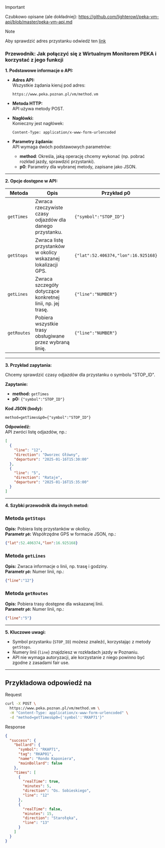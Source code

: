 > [!IMPORTANT]  
> Czubkowo opisane (ale dokładniej): https://github.com/lighterowl/peka-vm-api/blob/master/peka-vm-api.md

> [!NOTE]
> Aby sprawdzić adres przystanku odwiedź ten [link](https://www.peka.poznan.pl/vm/)

### Przewodnik: Jak połączyć się z Wirtualnym Monitorem PEKA i korzystać z jego funkcji

**1. Podstawowe informacje o API:**

- **Adres API:**  
  Wszystkie żądania kieruj pod adres:  
  ```
  https://www.peka.poznan.pl/vm/method.vm
  ```

- **Metoda HTTP:**  
  API używa metody POST.

- **Nagłówki:**  
  Konieczny jest nagłówek:  
  ```
  Content-Type: application/x-www-form-urlencoded
  ```

- **Parametry żądania:**  
  API wymaga dwóch podstawowych parametrów:
  - **method**: Określa, jaką operację chcemy wykonać (np. pobrać rozkład jazdy, sprawdzić przystanki).
  - **p0**: Parametry dla wybranej metody, zapisane jako JSON.

---

**2. Opcje dostępne w API:**

| **Metoda**  | **Opis**                                                      | **Przykład p0**                     |
|-------------|---------------------------------------------------------------|-------------------------------------|
| `getTimes`  | Zwraca rzeczywiste czasy odjazdów dla danego przystanku.      | `{"symbol":"STOP_ID"}`              |
| `getStops`  | Zwraca listę przystanków w okolicy wskazanej lokalizacji GPS. | `{"lat":52.406374,"lon":16.925168}` |
| `getLines`  | Zwraca szczegóły dotyczące konkretnej linii, np. jej trasę.   | `{"line":"NUMBER"}`                 |
| `getRoutes` | Pobiera wszystkie trasy obsługiwane przez wybraną linię.      | `{"line":"NUMBER"}`                 |

---

**3. Przykład zapytania:**

Chcemy sprawdzić czasy odjazdów dla przystanku o symbolu "STOP_ID".  

**Zapytanie:**  
- **method:** `getTimes`  
- **p0:** `{"symbol":"STOP_ID"}`  

**Kod JSON (body):**  
```
method=getTimes&p0={"symbol":"STOP_ID"}
```

**Odpowiedź:**  
API zwróci listę odjazdów, np.:
```json
[
  {
    "line": "12",
    "direction": "Dworzec Główny",
    "departure": "2025-01-16T15:30:00"
  },
  {
    "line": "5",
    "direction": "Rataje",
    "departure": "2025-01-16T15:35:00"
  }
]
```

---

**4. Szybki przewodnik dla innych metod:**

### Metoda `getStops`
**Opis:** Pobiera listę przystanków w okolicy.  
**Parametr `p0`:** Współrzędne GPS w formacie JSON, np.:  
```json
{"lat":52.406374,"lon":16.925168}
```

### Metoda `getLines`
**Opis:** Zwraca informacje o linii, np. trasę i godziny.  
**Parametr `p0`:** Numer linii, np.:  
```json
{"line":"12"}
```

### Metoda `getRoutes`
**Opis:** Pobiera trasy dostępne dla wskazanej linii.  
**Parametr `p0`:** Numer linii, np.:  
```json
{"line":"5"}
```

---

**5. Kluczowe uwagi:**
- Symbol przystanku (`STOP_ID`) możesz znaleźć, korzystając z metody `getStops`.
- Numery linii (`line`) znajdziesz w rozkładach jazdy w Poznaniu.
- API nie wymaga autoryzacji, ale korzystanie z niego powinno być zgodne z zasadami fair use.

---

## Przykładowa odpowiedź na 

Request
```bash
curl -X POST \
  https://www.peka.poznan.pl/vm/method.vm \
  -H "Content-Type: application/x-www-form-urlencoded" \
  -d "method=getTimes&p0={'symbol':'RKAP71'}"
```

Response
```json
{
  "success": {
    "bollard": {
      "symbol": "RKAP71",
      "tag": "RKAP01",
      "name": "Rondo Kaponiera",
      "mainBollard": false
    },
    "times": [
      {
        "realTime": true,
        "minutes": 5,
        "direction": "Os. Sobieskiego",
        "line": "12"
      },
      {
        "realTime": false,
        "minutes": 15,
        "direction": "Starołęka",
        "line": "13"
      }
    ]
  }
}
```

